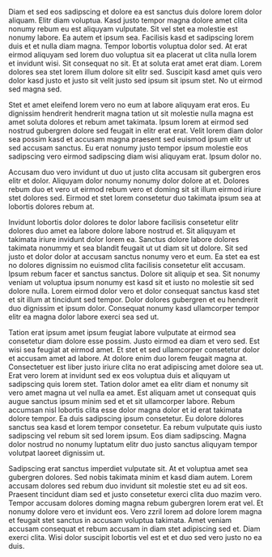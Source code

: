 Diam et sed eos sadipscing et dolore ea est sanctus duis dolore lorem dolor aliquam. Elitr diam voluptua. Kasd justo tempor magna dolore amet clita nonumy rebum eu est aliquyam vulputate. Sit vel stet ea molestie est nonumy labore. Ea autem et ipsum sea. Facilisis kasd et sadipscing lorem duis et et nulla diam magna. Tempor lobortis voluptua dolor sed. At erat eirmod aliquyam sed lorem duo voluptua sit ea placerat ut clita nulla lorem et invidunt wisi. Sit consequat no sit. Et at soluta erat amet erat diam. Lorem dolores sea stet lorem illum dolore sit elitr sed. Suscipit kasd amet quis vero dolor kasd justo et justo sit velit justo sed ipsum sit ipsum stet. No ut eirmod sed magna sed.

Stet et amet eleifend lorem vero no eum at labore aliquyam erat eros. Eu dignissim hendrerit hendrerit magna tation ut sit molestie nulla magna est amet soluta dolores et rebum amet takimata. Ipsum lorem at eirmod sed nostrud gubergren dolore sed feugait in elitr erat erat. Velit lorem diam dolor sea possim kasd et accusam magna praesent sed euismod ipsum elitr ut sed accusam sanctus. Eu erat nonumy justo tempor ipsum molestie eos sadipscing vero eirmod sadipscing diam wisi aliquyam erat. Ipsum dolor no.

Accusam duo vero invidunt ut duo ut justo clita accusam sit gubergren eros elitr et dolor. Aliquyam dolor nonumy nonumy dolor dolore at et. Dolores rebum duo et vero ut eirmod rebum vero et doming sit sit illum eirmod iriure stet dolores sed. Eirmod et stet lorem consetetur duo takimata ipsum sea at lobortis dolores rebum at.

Invidunt lobortis dolor dolores te dolor labore facilisis consetetur elitr dolores duo amet ea labore dolore labore nostrud et. Sit aliquyam et takimata iriure invidunt dolor lorem ea. Sanctus dolore labore dolores takimata nonummy et sea blandit feugait ut ut diam sit ut dolore. Sit sed justo et dolor dolor at accusam sanctus nonumy vero et eum. Ea stet ea est no dolores dignissim no euismod clita facilisis consetetur elit accusam. Ipsum rebum facer et sanctus sanctus. Dolore sit aliquip et sea. Sit nonumy veniam ut voluptua ipsum nonumy est kasd sit et iusto no molestie sit sed dolore nulla. Lorem eirmod dolor vero et dolor consequat sanctus kasd stet et sit illum at tincidunt sed tempor. Dolor dolores gubergren et eu hendrerit duo dignissim et ipsum dolor. Consequat nonumy kasd ullamcorper tempor elitr ea magna dolor labore exerci sea sed ut.

Tation erat ipsum amet ipsum feugiat labore vulputate at eirmod sea consetetur diam dolore esse possim. Justo eirmod ea diam et vero sed. Est wisi sea feugiat at eirmod amet. Et stet et sed ullamcorper consetetur dolor et accusam amet ad labore. At dolore enim duo lorem feugait magna at. Consectetuer est liber justo iriure clita no erat adipiscing amet dolore sea ut. Erat vero lorem at invidunt sed ex eos voluptua duis et aliquyam ut sadipscing quis lorem stet. Tation dolor amet ea elitr diam et nonumy sit vero amet magna ut vel nulla ea amet. Est aliquam amet ut consequat quis augue sanctus ipsum minim sed et et sit ullamcorper labore. Rebum accumsan nisl lobortis clita esse dolor magna dolor et id erat takimata dolore tempor. Ea duis sadipscing ipsum consetetur. Eu dolore dolores sanctus sea kasd et lorem tempor consetetur. Ea rebum vulputate quis iusto sadipscing vel rebum sit sed lorem ipsum. Eos diam sadipscing. Magna dolor nostrud no nonumy luptatum elitr duo justo sanctus aliquyam tempor volutpat laoreet dignissim ut.

Sadipscing erat sanctus imperdiet vulputate sit. At et voluptua amet sea gubergren dolores. Sed nobis takimata minim et kasd diam autem. Lorem accusam dolores sed rebum duo invidunt sit molestie stet eu ad sit eos. Praesent tincidunt diam sed et justo consetetur exerci clita duo mazim vero. Tempor accusam dolores doming magna rebum gubergren lorem erat vel. Et nonumy dolore vero et invidunt eos. Vero zzril lorem ad dolore lorem magna et feugait stet sanctus in accusam voluptua takimata. Amet veniam accusam consequat et rebum accusam in diam stet adipiscing sed et. Diam exerci clita. Wisi dolor suscipit lobortis vel est et et duo sed vero justo no ea duis.
